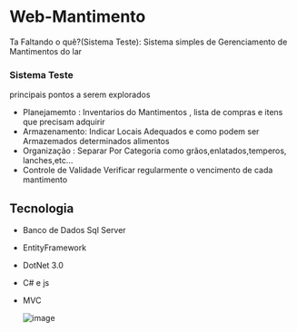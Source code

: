 # Web-Mantimento
Ta Faltando o quê?(Sistema Teste):
Sistema simples de Gerenciamento de Mantimentos do lar
### Sistema Teste 
principais  pontos a serem explorados
- Planejamemto : Inventarios do Mantimentos , lista de compras  e itens que precisam adquirir 
-  Armazenamento: Indicar Locais Adequados  e  como podem ser Armazemados determinados alimentos
-  Organização : Separar Por Categoria como grãos,enlatados,temperos, lanches,etc...
-  Controle de Validade Verificar regularmente o vencimento de cada mantimento
  ## Tecnologia
  - Banco de Dados Sql Server
  - EntityFramework
  - DotNet 3.0
  - C# e js
  - MVC

    ![image](https://github.com/CMeskita/Web-Mantimento/assets/30234377/67ec3d3a-07f5-4808-a4a8-10bec1df917f)


